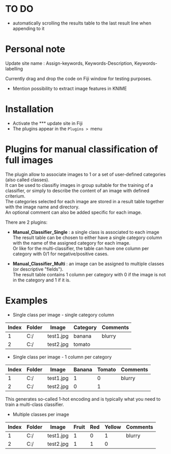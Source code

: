 # TO DO
- automatically scrolling the results table to the last result line when appending to it

# Personal note
Update site name : Assign-keywords, Keywords-Description, Keywords-labelling

Currently drag and drop the code on Fiji window for testing purposes.
- Mention possibility to extract image features in KNIME

# Installation
- Activate the *** update site in Fiji
- The plugins appear in the `Plugins > `menu

# Plugins for manual classification of full images
The plugin allow to associate images to 1 or a set of user-defined categories (also called classes).  
It can be used to classifiy images in group suitable for the training of a classifier, or simply to describe the content of an image with defined criterium.  
The categories selected for each image are stored in a result table together with the image name and directory.  
An optional comment can also be added specific for each image.

There are 2 plugins: 
- __Manual_Classifier_Single__ : a single class is associated to each image  
The result table can be chosen to either have a single category column with the name of the assigned category for each image.  
Or like for the multi-classifier, the table can have one column per category with 0/1 for negative/positive cases.

- __Manual_Classifier_Multi__  : an image can be assigned to multiple classes (or descriptive "fields").  
The result table contains 1 column per category with 0 if the image is not in the category and 1 if it is.

# Examples

- Single class per image - single category column

| Index | Folder | Image     | Category | Comments |
|-------|--------|-----------|----------|----------|
| 1     | C:/    | test1.jpg | banana   | blurry   |
| 2     | C:/    | test2.jpg | tomato   |          |

- Single class per image - 1 column per category

| Index | Folder | Image     | Banana | Tomato | Comments |
|-------|--------|-----------|--------|--------|----------|
| 1     | C:/    | test1.jpg | 1      | 0      | blurry   |
| 2     | C:/    | test2.jpg | 0      | 1      |          |

This generates so-called 1-hot encoding and is typically what you need to train a multi-class classifier.  

- Multiple classes per image

| Index | Folder | Image     | Fruit | Red | Yellow | Comments |
|-------|--------|-----------|-------|-----|--------|----------|
| 1     | C:/    | test1.jpg | 1     | 0   | 1      | blurry   |
| 2     | C:/    | test2.jpg | 1     | 1   | 0      |          |
